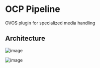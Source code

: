 # OCP Pipeline

OVOS plugin for specialized media handling

## Architecture

![image](https://github.com/user-attachments/assets/8b6fac59-0e25-4373-ac17-fc5c0b9752fd)

![image](https://github.com/user-attachments/assets/8d7fdf5c-bdd9-4f30-8634-c0a5a6f87359)
